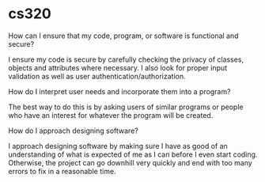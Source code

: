 # cs320
How can I ensure that my code, program, or software is functional and secure?

I ensure my code is secure by carefully checking the privacy of classes, objects and attributes where necessary. I also look for proper input validation as well as user authentication/authorization.

How do I interpret user needs and incorporate them into a program?

The best way to do this is by asking users of similar programs or people who have an interest for whatever the program will be created. 

How do I approach designing software?

I approach designing software by making sure I have as good of an understanding of what is expected of me as I can before I even start coding. Otherwise, the project can go downhill very quickly and end with too many errors to fix in a reasonable time. 
